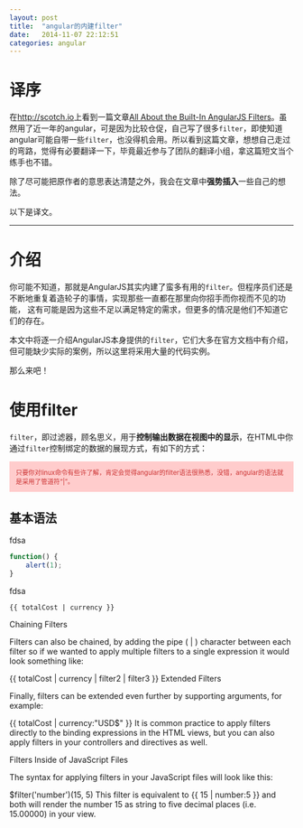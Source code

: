```yaml
---
layout: post
title:  "angular的内建filter"
date:   2014-11-07 22:12:51
categories: angular
---
```


# 译序

在<http://scotch.io>上看到一篇文章[All About the Built-In AngularJS Filters](http://scotch.io/tutorials/javascript/all-about-the-built-in-angularjs-filters)。虽然用了近一年的angular，可是因为比较仓促，自己写了很多`filter`，即使知道angular可能自带一些`filter`，也没得机会用。所以看到这篇文章，想想自己走过的弯路，觉得有必要翻译一下，毕竟最近参与了团队的翻译小组，拿这篇短文当个练手也不错。

除了尽可能把原作者的意思表达清楚之外，我会在文章中**强势插入**一些自己的想法。

以下是译文。

---

# 介绍

你可能不知道，那就是AngularJS其实内建了蛮多有用的`filter`。但程序员们还是不断地重复着造轮子的事情，实现那些一直都在那里向你招手而你视而不见的功能，
这有可能是因为这些不足以满足特定的需求，但更多的情况是他们不知道它们的存在。

本文中将逐一介绍AngularJS本身提供的`filter`，它们大多在官方文档中有介绍，但可能缺少实际的案例，所以这里将采用大量的代码实例。

那么来吧！

# 使用filter

`filter`，即过滤器，顾名思义，用于**控制输出数据在视图中的显示**，在HTML中你通过`filter`控制绑定的数据的展现方式，有如下的方式：

<p style="background-color: #FCC; color: #C33; padding: 1em; font-size: 0.8em;">
只要你对linux命令有些许了解，肯定会觉得angular的filter语法很熟悉，没错，angular的语法就是采用了管道符“|”。
</p>

## 基本语法

fdsa

```js
function() {
    alert(1);
}
```

fdsa



```
{{ totalCost | currency }}
```


Chaining Filters

Filters can also be chained, by adding the pipe ( | ) character between each filter so if we wanted to apply multiple filters to a single expression it would look something like:

{{ totalCost | currency | filter2 | filter3 }}
Extended Filters

Finally, filters can be extended even further by supporting arguments, for example:

{{ totalCost | currency:"USD$" }}
It is common practice to apply filters directly to the binding expressions in the HTML views, but you can also apply filters in your controllers and directives as well.

Filters Inside of JavaScript Files

The syntax for applying filters in your JavaScript files will look like this:

$filter('number')(15, 5)
This filter is equivalent to {{ 15 | number:5 }} and both will render the number 15 as string to five decimal places (i.e. 15.00000) in your view.
